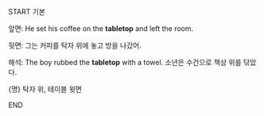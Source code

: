 START
기본

앞면:
He set his coffee on the **tabletop** and left the room.  

뒷면:
그는 커피를 탁자 위에 놓고 방을 나갔어.

해석:
The boy rubbed the **tabletop** with a towel. 
소년은 수건으로 책상 위를 닦았다.

{명} 탁자 위, 테이블 윗면
<!--ID: 1743581872562-->
END